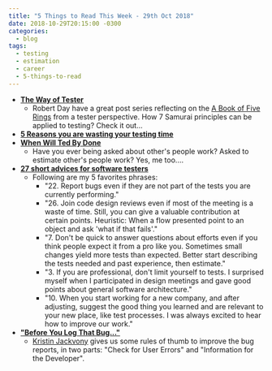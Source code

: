 ```yaml
---
title: "5 Things to Read This Week - 29th Oct 2018"
date: 2018-10-29T20:15:00 -0300
categories:
  - blog
tags:
  - testing
  - estimation 
  - career
  - 5-things-to-read
---
```


- **[The Way of Tester](https://probetesting700171536.wordpress.com/2018/10/02/the-way-of-the-tester/)**
  - Robert Day have a great post series reflecting on the [A Book of Five Rings](https://en.wikipedia.org/wiki/The_Book_of_Five_Rings) from a tester perspective. How 7 Samurai principles can be applied to testing? Check it out...
- **[5 Reasons you are wasting your testing time](https://qablog.practitest.com/5-reasons-you-are-wasting-your-testing-time/)**
- **[When Will Ted By Done](http://dilbert.com/strip/2018-10-20)**
  - Have you ever being asked about other's people work? Asked to estimate other's people work? Yes, me too....
- **[27 short advices for software testers](https://www.testerschoice.pro/single-post/2018/10/20/27-short-advices-for-software-testers)**
  - Following are my 5 favorites phrases:
    - "22. Report bugs even if they are not part of the tests you are currently performing."
    - "26. Join code design reviews even if most of the meeting is a waste of time. Still, you can give a valuable contribution at certain points. Heuristic: When a flow presented point to an object and ask 'what if that fails'."
    - "7. Don't be quick to answer questions about efforts even if you think people expect it from a pro like you. Sometimes small changes yield more tests than expected. Better start describing the tests needed and past experience, then estimate."
    - "3. If you are professional, don't limit yourself to tests. I surprised myself when I participated in design meetings and gave good points about general software architecture."
    - "10. When you start working for a new company, and after adjusting, suggest the good thing you learned and are relevant to your new place, like test processes. I was always excited to hear how to improve our work."
- **["Before You Log That Bug..."](http://thethinkingtester.blogspot.com/2018/10/before-you-log-that-bug.html)**
  - [Kristin Jackvony](https://twitter.com/kristinjackvony) gives us some rules of thumb to improve the bug reports, in two parts: "Check for User Errors" and "Information for the Developer".
